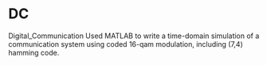 # DC
Digital_Communication
Used MATLAB to write a time-domain simulation of a communication system using coded 16-qam modulation, including (7,4) hamming code.
